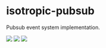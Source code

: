# isotropic-pubsub
Pubsub event system implementation.

![](https://img.shields.io/badge/tests-passing-brightgreen.svg)
![](https://img.shields.io/badge/coverage-90%25-brightgreen.svg)
![](https://img.shields.io/badge/license-BSD--3-blue.svg)
